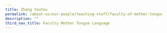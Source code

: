 ```yaml
---
title: Zhang YouYou
permalink: /about-us/our-people/teaching-staff/faculty-of-mother-tongue-languages/zhang-youyou/
description: ""
third_nav_title: Faculty Mother Tongue Language
---
```

